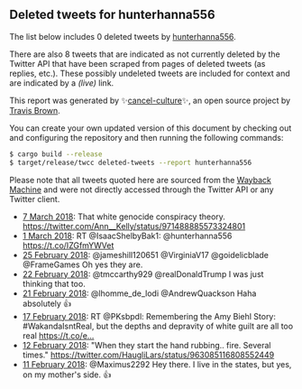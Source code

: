 ## Deleted tweets for hunterhanna556

The list below includes 0 deleted tweets by
[hunterhanna556](https://twitter.com/hunterhanna556).

There are also 8 tweets that are indicated as not currently
deleted by the Twitter API that have been scraped from pages of deleted tweets (as replies, etc.).
These possibly undeleted tweets are included for context and are indicated by a _(live)_ link.


This report was generated by ✨[cancel-culture](https://github.com/travisbrown/cancel-culture)✨,
an open source project by [Travis Brown](https://twitter.com/travisbrown).

You can create your own updated version of this document by checking out and configuring the
repository and then running the following commands:

```bash
$ cargo build --release
$ target/release/twcc deleted-tweets --report hunterhanna556
```

Please note that all tweets quoted here are sourced from the
[Wayback Machine](https://web.archive.org) and were not directly accessed through the Twitter API or
any Twitter client.

* [ 7 March 2018](https://web.archive.org/web/20180307205844/https://twitter.com/hunterhanna556/status/971490325570162688): That white genocide conspiracy theory. https://twitter.com/Ann__Kelly/status/971488885573324801 <!--971490325570162688-->
* [ 1 March 2018](https://web.archive.org/web/20180301011748/https://twitter.com/hunterhanna556/status/969018836031823872): RT @IsaacShelbyBak1: @hunterhanna556  https://t.co/IZGfmYWVet <!--969018836031823872-->
* [25 February 2018](https://web.archive.org/web/20180225232156/https://twitter.com/hunterhanna556/status/967902513595846656): @jameshill120651 @VirginiaV17 @goidelicblade @FrameGames Oh yes they are. <!--967902513595846656-->
* [22 February 2018](https://web.archive.org/web/20180222153047/https://twitter.com/hunterhanna556/status/966696781244518400): @tmccarthy929 @realDonaldTrump I was just thinking that too. <!--966696781244518400-->
* [21 February 2018](https://web.archive.org/web/20180221193155/https://twitter.com/hunterhanna556/status/966395076548157441): @lhomme_de_lodi @AndrewQuackson Haha absolutely 👍 <!--966395076548157441-->
* [17 February 2018](https://web.archive.org/web/20180217131353/https://twitter.com/hunterhanna556/status/964850389907574787): RT @PKsbpdl: Remembering the Amy Biehl Story: #WakandaIsntReal, but the depths and depravity of white guilt are all too real https://t.co/e… <!--964850389907574787-->
* [12 February 2018](https://web.archive.org/web/20180212162428/https://twitter.com/hunterhanna556/status/963086389360373761): "When they start the hand rubbing.. fire. Several times." https://twitter.com/HaugliLars/status/963085116808552449 <!--963086389360373761-->
* [11 February 2018](https://web.archive.org/web/20180211185932/https://twitter.com/hunterhanna556/status/962763048359546881): @Maximus2292 Hey there.  I live in the states, but yes, on my mother's side.  👍 <!--962763048359546881-->
